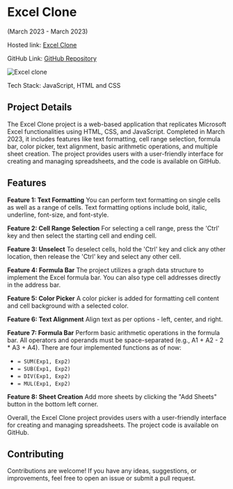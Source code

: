 # Excel Clone
(March 2023 - March 2023)

Hosted link: [Excel Clone](https://anirudhapatil-1.github.io/Excel-Clone/)

GitHub Link: [GitHub Repository](https://tinyurl.com/excel-clone)

![Excel clone](https://github.com/AnirudhaPatil-1/Excel-Clone/assets/73242321/b3303b0e-2c60-4ac0-b80d-ba984187fff2)

Tech Stack: JavaScript, HTML and CSS

## Project Details

The Excel Clone project is a web-based application that replicates Microsoft Excel functionalities using HTML, CSS, and JavaScript. Completed in March 2023, it includes features like text formatting, cell range selection, formula bar, color picker, text alignment, basic arithmetic operations, and multiple sheet creation. The project provides users with a user-friendly interface for creating and managing spreadsheets, and the code is available on GitHub.

## Features

**Feature 1: Text Formatting**
You can perform text formatting on single cells as well as a range of cells. Text formatting options include bold, italic, underline, font-size, and font-style.

**Feature 2: Cell Range Selection**
For selecting a cell range, press the 'Ctrl' key and then select the starting cell and ending cell.

**Feature 3: Unselect**
To deselect cells, hold the 'Ctrl' key and click any other location, then release the 'Ctrl' key and select any other cell.

**Feature 4: Formula Bar**
The project utilizes a graph data structure to implement the Excel formula bar. You can also type cell addresses directly in the address bar.

**Feature 5: Color Picker**
A color picker is added for formatting cell content and cell background with a selected color.

**Feature 6: Text Alignment**
Align text as per options - left, center, and right.

**Feature 7: Formula Bar**
Perform basic arithmetic operations in the formula bar. All operators and operands must be space-separated (e.g., A1 + A2 - 2 * A3 + A4). There are four implemented functions as of now:

- `= SUM(Exp1, Exp2)`
- `= SUB(Exp1, Exp2)`
- `= DIV(Exp1, Exp2)`
- `= MUL(Exp1, Exp2)`

**Feature 8: Sheet Creation**
Add more sheets by clicking the "Add Sheets" button in the bottom left corner.

Overall, the Excel Clone project provides users with a user-friendly interface for creating and managing spreadsheets. The project code is available on GitHub.

## Contributing

Contributions are welcome! If you have any ideas, suggestions, or improvements, feel free to open an issue or submit a pull request.
